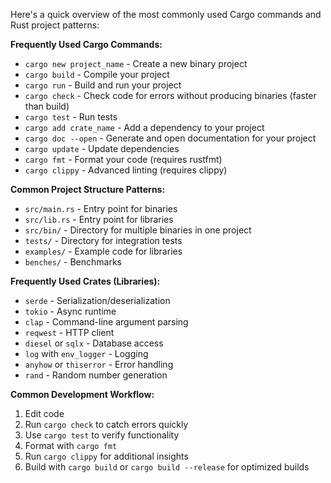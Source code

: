 Here's a quick overview of the most commonly used Cargo commands and Rust project patterns:

**Frequently Used Cargo Commands:**
- `cargo new project_name` - Create a new binary project
- `cargo build` - Compile your project
- `cargo run` - Build and run your project
- `cargo check` - Check code for errors without producing binaries (faster than build)
- `cargo test` - Run tests
- `cargo add crate_name` - Add a dependency to your project
- `cargo doc --open` - Generate and open documentation for your project
- `cargo update` - Update dependencies
- `cargo fmt` - Format your code (requires rustfmt)
- `cargo clippy` - Advanced linting (requires clippy)

**Common Project Structure Patterns:**
- `src/main.rs` - Entry point for binaries
- `src/lib.rs` - Entry point for libraries
- `src/bin/` - Directory for multiple binaries in one project
- `tests/` - Directory for integration tests
- `examples/` - Example code for libraries
- `benches/` - Benchmarks

**Frequently Used Crates (Libraries):**
- `serde` - Serialization/deserialization
- `tokio` - Async runtime
- `clap` - Command-line argument parsing
- `reqwest` - HTTP client
- `diesel` or `sqlx` - Database access
- `log` with `env_logger` - Logging
- `anyhow` or `thiserror` - Error handling
- `rand` - Random number generation

**Common Development Workflow:**
1. Edit code
2. Run `cargo check` to catch errors quickly
3. Use `cargo test` to verify functionality
4. Format with `cargo fmt`
5. Run `cargo clippy` for additional insights
6. Build with `cargo build` or `cargo build --release` for optimized builds
